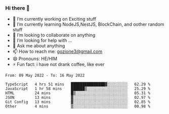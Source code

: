 ### Hi there 👋

<!--
**charlieScript/charlieScript** is a ✨ _special_ ✨ repository because its `README.md` (this file) appears on your GitHub profile.

Here are some ideas to get you started: -->

- 🔭 I’m currently working on Exciting stuff
- 🌱 I’m currently learning NodeJS,NestJS, BlockChain, and oother random stuff
- 👯 I’m looking to collaborate on anything
- 🤔 I’m looking for help with ...
- 💬 Ask me about anything
- 📫 How to reach me: gozione3@gmail.com
- 😄 Pronouns: HE/HIM
- ⚡ Fun fact: i have not drank coffee, like ever
<!--START_SECTION:waka-->

```text
From: 09 May 2022 - To: 16 May 2022

TypeScript   4 hrs 51 mins   ███████████████▓░░░░░░░░░   62.29 %
JavaScript   1 hr 58 mins    ██████▒░░░░░░░░░░░░░░░░░░   25.29 %
HTML         24 mins         █▒░░░░░░░░░░░░░░░░░░░░░░░   05.31 %
JSON         13 mins         ▓░░░░░░░░░░░░░░░░░░░░░░░░   02.97 %
Git Config   13 mins         ▓░░░░░░░░░░░░░░░░░░░░░░░░   02.85 %
Other        4 mins          ▒░░░░░░░░░░░░░░░░░░░░░░░░   00.98 %
```

<!--END_SECTION:waka-->
